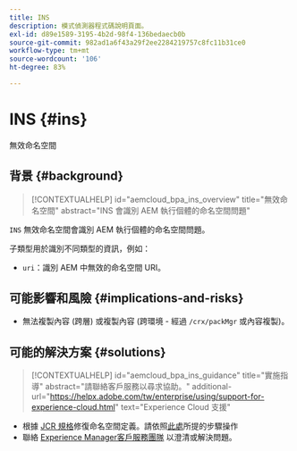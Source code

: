 ```yaml
---
title: INS
description: 模式偵測器程式碼說明頁面。
exl-id: d89e1589-3195-4b2d-98f4-136bedaecb0b
source-git-commit: 982ad1a6f43a29f2ee2284219757c8fc11b31ce0
workflow-type: tm+mt
source-wordcount: '106'
ht-degree: 83%

---
```


# INS {#ins}

無效命名空間

## 背景 {#background}

>[!CONTEXTUALHELP]
>id="aemcloud_bpa_ins_overview"
>title="無效命名空間"
>abstract="INS 會識別 AEM 執行個體的命名空間問題"

`INS` 無效命名空間會識別 AEM 執行個體的命名空間問題。

子類型用於識別不同類型的資訊，例如：

* `uri`：識別 AEM 中無效的命名空間 URI。

## 可能影響和風險 {#implications-and-risks}

* 無法複製內容 (跨層) 或複製內容 (跨環境 - 經過 `/crx/packMgr` 或內容複製)。

## 可能的解決方案 {#solutions}

>[!CONTEXTUALHELP]
>id="aemcloud_bpa_ins_guidance"
>title="實施指導"
>abstract="請聯絡客戶服務以尋求協助。"
>additional-url="https://helpx.adobe.com/tw/enterprise/using/support-for-experience-cloud.html" text="Experience Cloud 支援"

* 根據 [JCR 規格](https://developer.adobe.com/experience-manager/reference-materials/spec/jcr/1.0/4.5_Namespaces.html)修復命名空間定義。請依照[此處](https://experienceleaguecommunities.adobe.com/t5/adobe-experience-manager/how-can-i-delete-a-namespace-created-in-crx/td-p/225163)所提的步驟操作
* 聯絡 [Experience Manager客戶服務團隊](https://helpx.adobe.com/tw/enterprise/using/support-for-experience-cloud.html) 以澄清或解決問題。
